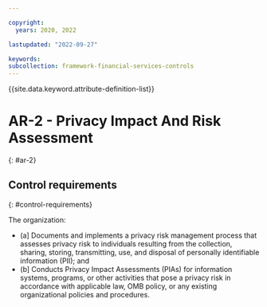 ```yaml
---

copyright:
  years: 2020, 2022

lastupdated: "2022-09-27"

keywords: 
subcollection: framework-financial-services-controls
---
```


{{site.data.keyword.attribute-definition-list}}

         
# AR-2 - Privacy Impact And Risk Assessment
{: #ar-2}

## Control requirements
{: #control-requirements}

The organization:

- (a\] Documents and implements a privacy risk management process that assesses privacy risk to individuals resulting from the collection, sharing, storing, transmitting, use, and disposal of personally identifiable information (PII); and
- (b\] Conducts Privacy Impact Assessments (PIAs) for information systems, programs, or other activities that pose a privacy risk in accordance with applicable law, OMB policy, or any existing organizational policies and procedures.



